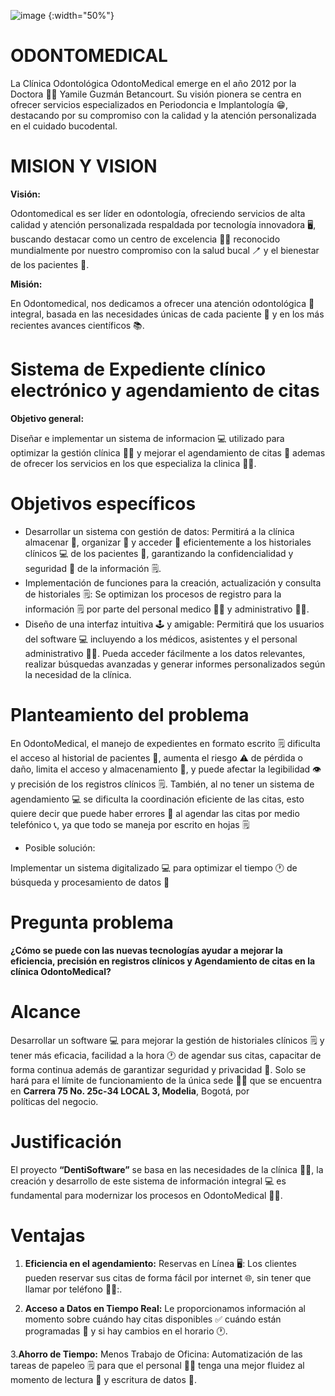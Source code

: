  ![image](https://github.com/paulacubillos/OdontoMedical/assets/171979323/5b2d080f-5475-49b1-832d-15974a4fa46b) {:width="50%"}
# ODONTOMEDICAL

La Clínica Odontológica OdontoMedical emerge en el año 2012 por la Doctora 👩‍⚕️ Yamile Guzmán Betancourt. Su visión pionera se centra en ofrecer servicios especializados en Periodoncia e Implantología 😁, destacando por su compromiso con la calidad y la atención personalizada en el cuidado bucodental.


# MISION Y VISION

**Visión:**

Odontomedical es ser líder en odontología, ofreciendo servicios de alta calidad y atención personalizada respaldada por tecnología innovadora 🖥️, buscando destacar como un centro de excelencia 🏥🦷 reconocido mundialmente por nuestro compromiso con la salud bucal 🪥 y el bienestar de los pacientes 👥.

**Misión:**

En Odontomedical, nos dedicamos a ofrecer una atención odontológica 🦷 integral, basada en las necesidades únicas de cada paciente 👤 y en los más recientes avances científicos 📚.

# Sistema de Expediente clínico electrónico y agendamiento de citas

**Objetivo general:**

Diseñar e implementar un sistema de informacion 💻 utilizado para optimizar la gestión clínica 🏥🦷 y mejorar el agendamiento de citas 📓 ademas de ofrecer los servicios en los que especializa la clinica 🏥🦷.

# Objetivos específicos



- Desarrollar un sistema con gestión de datos: Permitirá a la clínica almacenar 💾, organizar 📁 y acceder 🔑 eficientemente a los historiales clínicos 💻 de los pacientes 👥, garantizando la confidencialidad y seguridad 🔐 de la información 🗒️.
- Implementación de funciones para la creación, actualización y consulta de historiales 🗒️: Se optimizan los procesos de registro para la información 🗒️ por parte del personal medico 👩‍⚕️ y administrativo 👩‍💼.
- Diseño de una interfaz intuitiva 🕹️ y amigable: Permitirá que los usuarios del software 💻 incluyendo a los médicos, asistentes y el personal administrativo 👩‍💼. Pueda acceder fácilmente a los datos relevantes, realizar búsquedas avanzadas y generar informes personalizados según la necesidad de la clínica.


# Planteamiento del problema

En OdontoMedical, el manejo de expedientes en formato escrito 🗒️ dificulta el acceso al historial de pacientes 👤, aumenta el riesgo ⚠️ de pérdida o daño, limita el acceso y almacenamiento 💽, y puede afectar la legibilidad 👁️ y precisión de los registros clínicos 🗒️. También, al no tener un sistema de agendamiento 💻 se dificulta la coordinación eficiente de las citas, esto quiere decir que puede haber errores 🚫 al agendar las citas por medio telefónico 📞, ya que todo se maneja por escrito en hojas 🗒️

- Posible solución:
  
Implementar un sistema digitalizado 💻 para optimizar el tiempo 🕐 de búsqueda y procesamiento de datos 📂

# Pregunta problema

**¿Cómo se puede con las nuevas tecnologías ayudar a mejorar la eficiencia, precisión en registros clínicos y Agendamiento de citas en la clínica OdontoMedical?**

# Alcance

Desarrollar un software 💻 para mejorar la gestión de historiales clínicos 🗒️ y tener más eficacia, facilidad a la hora 🕐 de agendar sus citas, capacitar de forma continua además de garantizar seguridad  y privacidad 🔐. Solo se hará para el límite de funcionamiento de la única sede 🏥🦷 que se encuentra en **Carrera 75 No. 25c-34 LOCAL 3, Modelia**, Bogotá, por políticas del negocio.

# Justificación

El proyecto **“DentiSoftware”** se basa en las necesidades de la clínica 🏥🦷, la creación y desarrollo de este sistema de información integral 💻 es fundamental para modernizar los procesos en OdontoMedical 🏥🦷.

# Ventajas

1. **Eficiencia en el agendamiento:**
Reservas en Línea 🖥️: Los clientes pueden reservar sus citas de forma fácil por internet 🌐, sin tener que llamar por teléfono 🚫📞:.
	
2. **Acceso a Datos en Tiempo Real:** Le proporcionamos información al momento sobre cuándo hay citas disponibles ✅ cuándo están programadas 📆 y si hay cambios en el horario 🕐.

 3.**Ahorro de Tiempo:**
Menos Trabajo de Oficina: Automatización de las tareas de papeleo 🗒️ para que el personal 👩‍💼 tenga una mejor fluidez al momento de lectura 📖 y escritura de datos 📝.

